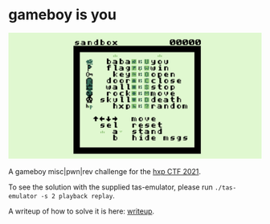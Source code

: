 # gameboy is you

![](gameboy-is-you.png)

A gameboy misc|pwn|rev challenge for the [hxp CTF 2021](https://2021.ctf.link).

To see the solution with the supplied tas-emulator, please run `./tas-emulator -s 2 playback replay`.

A writeup of how to solve it is here: [writeup](writeup).